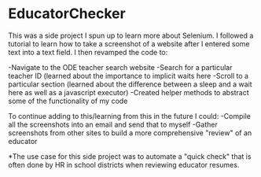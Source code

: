 # EducatorChecker

This was a side project I spun up to learn more about Selenium. I followed a tutorial to learn how to take a screenshot of a website after I entered some text into a text field. I then revamped the code to:

-Navigate to the ODE teacher search website
-Search for a particular teacher ID (learned about the importance to implicit waits here
-Scroll to a particular section (learned about the difference between a sleep and a wait here as well as a javascript executor)
-Created helper methods to abstract some of the functionality of my code

To continue adding to this/learning from this in the future I could:
-Compile all the screenshots into an email and send that to myself
-Gather screenshots from other sites to build a more comprehensive "review" of an educator

*The use case for this side project was to automate a "quick check" that is often done by HR in school districts when reviewing educator resumes.
